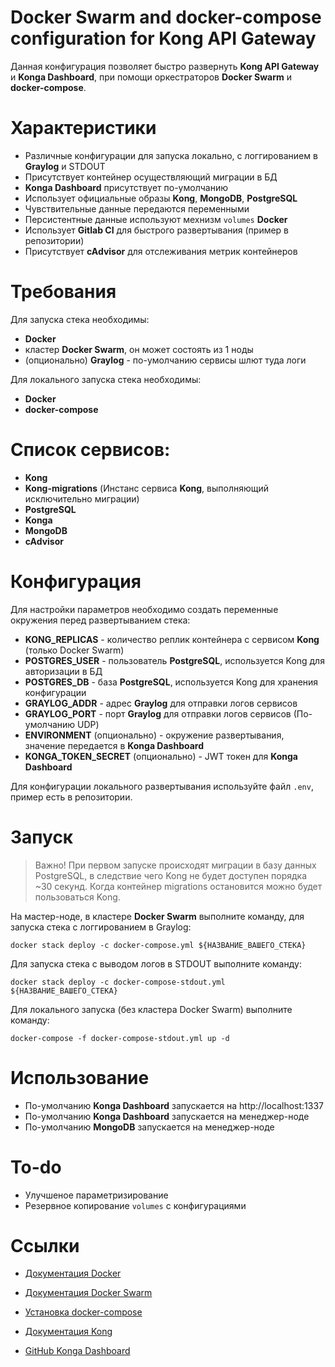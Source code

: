 # **Docker Swarm and docker-compose configuration for Kong API Gateway**
Данная конфигурация позволяет быстро развернуть **Kong API Gateway** и **Konga Dashboard**, при помощи оркестраторов **Docker Swarm** и **docker-compose**.

# Характеристики
* Различные конфигурации для запуска локально, с логгированием в **Graylog** и STDOUT
* Присутствует контейнер осуществляющий миграции в БД
* **Konga Dashboard** присутствует по-умолчанию
* Использует официальные образы **Kong**, **MongoDB**, **PostgreSQL**
* Чувствительные данные передаются переменными
* Персистентные данные используют мехнизм ```volumes``` **Docker**
* Использует **Gitlab CI** для быстрого развертывания (пример в репозитории)
* Присутствует **cAdvisor** для отслеживания метрик контейнеров

# Требования
Для запуска стека необходимы:
* **Docker**
* кластер **Docker Swarm**, он может состоять из 1 ноды
* (опционально) **Graylog** - по-умолчанию сервисы шлют туда логи

Для локального запуска стека необходимы:
* **Docker**
* **docker-compose**

# Список сервисов:
* **Kong**
* **Kong-migrations** (Инстанс сервиса **Kong**, выполняющий исключительно миграции)
* **PostgreSQL**
* **Konga**
* **MongoDB**
* **cAdvisor**

# Конфигурация
Для настройки параметров необходимо создать переменные окружения перед развертыванием стека:

* **KONG_REPLICAS** - количество реплик контейнера с сервисом **Kong** (только Docker Swarm)
* **POSTGRES_USER** - пользователь **PostgreSQL**, используется Kong для авторизации в БД
* **POSTGRES_DB** - база **PostgreSQL**, используется Kong для хранения конфигурации
* **GRAYLOG_ADDR** - адрес **Graylog** для отправки логов сервисов
* **GRAYLOG_PORT** - порт **Graylog** для отправки логов сервисов (По-умолчанию UDP)
* **ENVIRONMENT** (опционально) - окружение развертывания, значение передается в **Konga Dashboard**
* **KONGA_TOKEN_SECRET** (опционально) - JWT токен для **Konga Dashboard**

Для конфигурации локального развертывания используйте файл ```.env```, пример есть в репозитории.

# Запуск

> Важно! При первом запуске происходят миграции в базу данных PostgreSQL, в следствие чего Kong не будет доступен порядка ~30 секунд. Когда контейнер migrations остановится можно будет пользоваться Kong.

На мастер-ноде, в кластере **Docker Swarm** выполните команду, для запуска стека с логгированием в Graylog:
```
docker stack deploy -c docker-compose.yml ${НАЗВАНИЕ_ВАШЕГО_СТЕКА}
```
Для запуска стека с выводом логов в STDOUT выполните команду:
```
docker stack deploy -c docker-compose-stdout.yml ${НАЗВАНИЕ_ВАШЕГО_СТЕКА}
```
Для локального запуска (без кластера Docker Swarm) выполните команду:
```
docker-compose -f docker-compose-stdout.yml up -d
```
# Использование

* По-умолчанию **Konga Dashboard** запускается на http://localhost:1337
* По-умолчанию **Konga Dashboard** запускается на менеджер-ноде
* По-умолчанию **MongoDB** запускается на менеджер-ноде


# To-do

* Улучшеное параметризирование
* Резервное копирование ```volumes``` с конфигурациями

# Ссылки

* [Документация Docker](https://docs.docker.com/)

* [Документация Docker Swarm](https://docs.docker.com/engine/swarm/)

* [Установка docker-compose](https://docs.docker.com/compose/install/)

* [Документация Kong](https://docs.konghq.com/)

* [GitHub Konga Dashboard](https://github.com/pantsel/konga)
